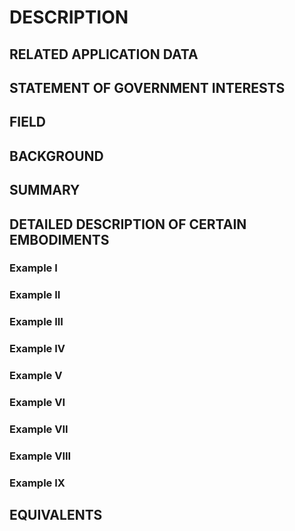 # DESCRIPTION

## RELATED APPLICATION DATA

## STATEMENT OF GOVERNMENT INTERESTS

## FIELD

## BACKGROUND

## SUMMARY

## DETAILED DESCRIPTION OF CERTAIN EMBODIMENTS

### Example I

### Example II

### Example III

### Example IV

### Example V

### Example VI

### Example VII

### Example VIII

### Example IX

## EQUIVALENTS

